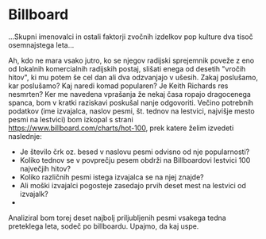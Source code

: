 # Billboard
...Skupni imenovalci in ostali faktorji zvočnih izdelkov pop kulture dva tisoč osemnajstega leta...

Ah, kdo ne mara vsako jutro, ko se njegov radijski sprejemnik poveže z eno od lokalnih komercialnih
radijskih postaj, slišati enega od desetih "vročih hitov", ki mu potem še cel dan ali dva odzvanjajo
v ušesih. Zakaj poslušamo, kar poslušamo? Kaj naredi komad popularen? Je Keith Richards res nesmrten? 
Ker me navedena vprašanja že nekaj časa ropajo dragocenega spanca, bom v kratki raziskavi
poskušal nanje odgovoriti.
Večino potrebnih podatkov (ime izvajalca, naslov pesmi, št. tednov na lestvici, najvišje mesto pesmi na lestvici) 
bom izkopal s strani https://www.billboard.com/charts/hot-100, prek katere želim izvedeti naslednje:

- Je število črk oz. besed v naslovu pesmi odvisno od nje popularnosti?
- Koliko tednov se v povprečju pesem obdrži na Billboardovi lestvici 100 največjih hitov?
- Koliko različnih pesmi istega izvajalca se na njej znajde?
- Ali moški izvajalci pogosteje zasedajo prvih deset mest na lestvici od izvajalk?
-

Analiziral bom torej deset najbolj priljubljenih pesmi vsakega tedna preteklega leta,
sodeč po billboardu. Upajmo, da kaj uspe. 
